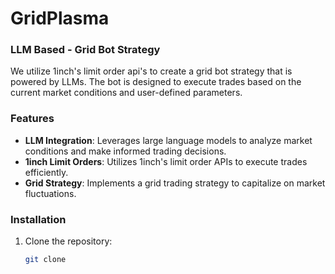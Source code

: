 # GridPlasma

### LLM Based - Grid Bot Strategy
We utilize 1inch's limit order api's to create a grid bot strategy that is powered by LLMs. The bot is designed to execute trades based on the current market conditions and user-defined parameters.   

### Features
- **LLM Integration**: Leverages large language models to analyze market conditions and make informed
    trading decisions.
- **1inch Limit Orders**: Utilizes 1inch's limit order APIs to execute trades efficiently.
- **Grid Strategy**: Implements a grid trading strategy to capitalize on market fluctuations.


### Installation
1. Clone the repository:
    ```bash
    git clone